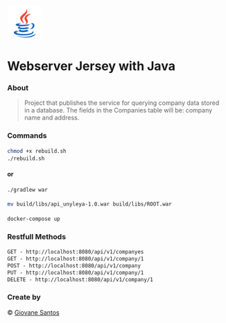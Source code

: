 <img src="./java.png" width="80" height="80" alt="logo">

# Webserver Jersey with Java

### About

> Project that publishes the service for querying company data stored in a database.
The fields in the Companies table will be: company name and address.

### Commands

```bash
chmod +x rebuild.sh
./rebuild.sh
```

#### or

```bash
./gradlew war

mv build/libs/api_unyleya-1.0.war build/libs/ROOT.war

docker-compose up
```

### Restfull Methods

```
GET - http://localhost:8080/api/v1/companyes
GET - http://localhost:8080/api/v1/company/1
POST - http://localhost:8080/api/v1/company
PUT - http://localhost:8080/api/v1/company/1
DELETE - http://localhost:8080/api/v1/company/1
```

### Create by
© [Giovane Santos](https://giovanesantossilva.github.io/)
